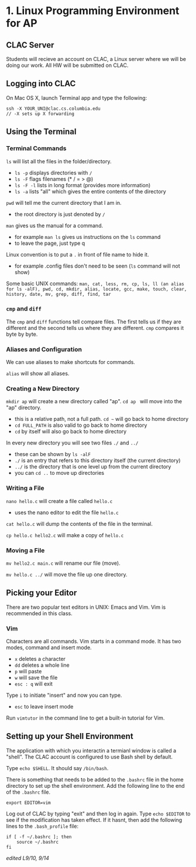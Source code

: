 # 1. Linux Programming Environment for AP

## CLAC Server

Students will recieve an account on CLAC, a Linux server where we will be doing our work. All HW will be submitted on CLAC. 

## Logging into CLAC

On Mac OS X, launch Terminal app and type the following:

    ssh -X YOUR_UNI@clac.cs.columbia.edu
    // -X sets up X forwarding 


## Using the Terminal

### Terminal Commands

`ls` will list all the files in the folder/directory.
- `ls -p` displays directories with `/`
- `ls -F` flags filenames (* / = > @)
- `ls -F -l` lists in long format (provides more information)
- `ls -a` lists "all" which gives the entire contents of the directory

`pwd` will tell me the current directory that I am in. 
- the root directory is just denoted by `/`

`man` gives us the manual for a command.
- for example `man ls` gives us instructions on the `ls` command
- to leave the page, just type q

Linux convention is to put a `.` in front of file name to hide it.
- for example .config files don't need to be seen (`ls` command will not show)

Some basic UNIX commands:
`man, cat, less, rm, cp, ls, ll (an alias for ls -alF), pwd, cd, mkdir, alias, locate, gcc, make, touch, clear, history, date, mv, grep, diff, find, tar`

### `cmp` and `diff`

The `cmp` and `diff` functions tell compare files. The first tells us if they are different and the second tells us where they are different. `cmp` compares it byte by byte.

### Aliases and Configuration

We can use aliases to make shortcuts for commands.

`alias` will show all aliases.

### Creating a New Directory

`mkdir ap` will create a new directory called "ap".
`cd ap ` will move into the "ap" directory. 
- this is a relative path, not a full path.
`cd ~` will go back to home directory
- `cd FULL_PATH` is also valid to go back to home directory
- `cd` by itself will also go back to home directory

In every new directory you will see two files `./` and `../`
- these can be shown by `ls -alF`
- `./` is an entry that refers to this directory itself (the current directory)
- `../` is the directory that is one level up from the current directory
- you can `cd ..` to move up directories

### Writing a File

`nano hello.c` will create a file called `hello.c`
- uses the nano editor to edit the file `hello.c`

`cat hello.c` will dump the contents of the file in the terminal.

`cp hello.c hello2.c` will make a copy of `hello.c `

### Moving a File

`mv hello2.c main.c` will rename our file (move).

`mv hello.c ../` will move the file up one directory.

## Picking your Editor 

There are two popular text editors in UNIX: Emacs and Vim. Vim is recommended in this class. 

### Vim

Characters are all commands. Vim starts in a command mode. It has two modes, command and insert mode.
- `x` deletes a character
- `dd` deletes a whole line
- `p` will paste
- `w` will save the file
- `esc : q` will exit

Type `i` to initiate "insert" and now you can type.
- `esc` to leave insert mode

Run `vimtutor` in the command line to get a built-in tutorial for Vim. 

## Setting up your Shell Environment

The application with which you interactin a termianl window is called a "shell".
The CLAC account is configured to use Bash shell by default.

Type `echo $SHELL`. It should say `/bin/bash`.

There is something that needs to be added to the `.bashrc` file in the home directory to set up the shell environment. Add the following line to the end of the `.bashrc` file.

    export EDITOR=vim
    
Log out of CLAC by typing "exit" and then log in again. Type `echo $EDITOR` to see if the modification has taken effect. If it hasnt, then add the following lines to the `.bash_profile` file:

```
if [ -f ~/.bashrc ]; then
    source ~/.bashrc
fi
```

*edited L9/10, 9/14*
